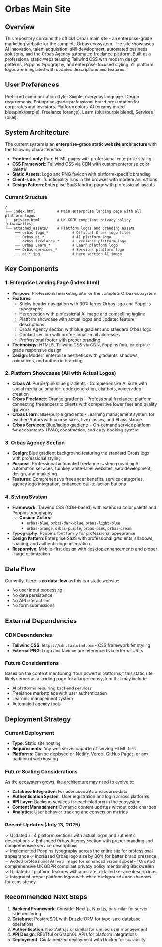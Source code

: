 # Orbas Main Site

## Overview

This repository contains the official Orbas main site - an enterprise-grade marketing website for the complete Orbas ecosystem. The site showcases AI innovation, talent acquisition, skill development, automated business solutions, and the Orbas Agency automated freelance platform. Built as a professional static website using Tailwind CSS with modern design patterns, Poppins typography, and enterprise-focused styling. All platform logos are integrated with updated descriptions and features.

## User Preferences

Preferred communication style: Simple, everyday language.
Design requirements: Enterprise-grade professional brand presentation for corporates and investors.
Platform colors: AI (creamy mixed blue/pink/purple), Freelance (orange), Learn (blue/purple blend), Services (blue).

## System Architecture

The current system is an **enterprise-grade static website architecture** with the following characteristics:

- **Frontend-only**: Pure HTML pages with professional enterprise styling
- **CSS Framework**: Tailwind CSS via CDN with custom enterprise color palette
- **Static Assets**: Logo and PNG favicon with platform-specific branding
- **Client-side**: All functionality runs in the browser with modern animations
- **Design Pattern**: Enterprise SaaS landing page with professional layouts

### Current Structure

```
/
├── index.html          # Main enterprise landing page with all platform logos
├── privacy.html        # UK GDPR compliant privacy policy (Blackwellen)
└── attached_assets/    # Platform logos and branding assets
    ├── orbas logo_*           # Official Orbas logo files
    ├── Orbas ai_*             # AI platform logo
    ├── orbas freelance_*      # Freelance platform logo
    ├── Orbas Learn_*          # Learn platform logo
    ├── Orbas services_*       # Services platform logo
    └── ai_*.jpg               # Hero section AI image
```

## Key Components

### 1. Enterprise Landing Page (index.html)

- **Purpose**: Professional marketing site for the complete Orbas ecosystem
- **Features**:
  - Sticky header navigation with 30% larger Orbas logo and Poppins typography
  - Hero section with professional AI image and compelling tagline
  - Platform showcase with actual logos and updated feature descriptions
  - Orbas Agency section with blue gradient and standard Orbas logo
  - Contact section with professional email addresses
  - Professional footer with proper branding
- **Technology**: HTML5, Tailwind CSS via CDN, Poppins font, enterprise-grade responsive design
- **Design**: Modern enterprise aesthetics with gradients, shadows, animations, and authentic branding

### 2. Platform Showcases (All with Actual Logos)

- **Orbas AI**: Purple/pink/blue gradients - Comprehensive AI suite with social media automation, code generation, chatbots, voice/video creation
- **Orbas Freelance**: Orange gradients - Professional freelancer platform connecting freelancers to clients with competitive lower fees and quality gig work
- **Orbas Learn**: Blue/purple gradients - Learning management system for teachers/tutors with course sales, live classes, and AI assistance
- **Orbas Services**: Blue/indigo gradients - On-demand service platform for accountants, HVAC, construction, and easy booking system

### 3. Orbas Agency Section

- **Design**: Blue gradient background featuring the standard Orbas logo with professional styling
- **Purpose**: Professional automated freelance system providing AI automation services, turnkey white-label websites, web development, design, and marketing
- **Features**: Comprehensive freelancer benefits, service categories, agency logo integration, enhanced call-to-action buttons

### 4. Styling System

- **Framework**: Tailwind CSS (CDN-based) with extended color palette and Poppins typography
  - **Custom Colors**:
    - `orbas-blue`, `orbas-dark-blue`, `orbas-light-blue`
    - `orbas-orange`, `orbas-purple`, `orbas-pink`, `orbas-cream`
- **Typography**: Poppins font family for professional appearance
- **Design Pattern**: Enterprise SaaS with professional gradients, shadows, spacing, and authentic logo integration
- **Responsive**: Mobile-first design with desktop enhancements and proper image optimization

## Data Flow

Currently, there is **no data flow** as this is a static website:

- No user input processing
- No data persistence
- No API interactions
- No form submissions

## External Dependencies

### CDN Dependencies

- **Tailwind CSS**: `https://cdn.tailwind.com` - CSS framework for styling
- **External PNG**: Logo and favicon are referenced via external URLs

### Future Considerations

Based on the content mentioning "four powerful platforms," this static site likely serves as a landing page for a larger ecosystem that may include:

- AI platforms requiring backend services
- Freelance marketplace with user authentication
- Learning management system
- Automated agency tools

## Deployment Strategy

### Current Deployment

- **Type**: Static site hosting
- **Requirements**: Any web server capable of serving HTML files
- **Platforms**: Can be deployed on Netlify, Vercel, GitHub Pages, or any traditional web hosting

### Future Scaling Considerations

As the ecosystem grows, the architecture may need to evolve to:

- **Database Integration**: For user accounts and course data
- **Authentication System**: User registration and login across platforms
- **API Layer**: Backend services for each platform in the ecosystem
- **Content Management**: Dynamic content updates without code changes
- **Analytics**: User behavior tracking and conversion metrics

### Recent Updates (July 13, 2025)

✓ Updated all 4 platform sections with actual logos and authentic descriptions
✓ Enhanced Orbas Agency section with proper branding and comprehensive service descriptions  
✓ Implemented Poppins typography across the entire site for professional appearance
✓ Increased Orbas logo size by 30% for better brand presence
✓ Added professional AI hero image for enhanced visual appeal
✓ Created comprehensive UK GDPR compliant privacy policy mentioning Blackwellen
✓ Updated all platform features with accurate, detailed service descriptions
✓ Integrated proper platform logos with white backgrounds and shadows for consistency

## Recommended Next Steps

1. **Backend Framework**: Consider Next.js, Nuxt.js, or similar for server-side rendering
2. **Database**: PostgreSQL with Drizzle ORM for type-safe database operations
3. **Authentication**: NextAuth.js or similar for unified user management
4. **API Design**: RESTful or GraphQL APIs for platform integrations
5. **Deployment**: Containerized deployment with Docker for scalability
